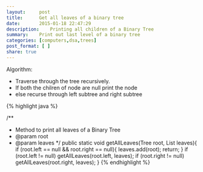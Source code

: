 ```yaml
---
layout:     post
title:      Get all leaves of a binary tree
date:       2015-01-18 22:47:29
description:    Printing all children of a Binary Tree
summary:    Print out last level of a binary tree
categories: [computers,dsa,trees]
post_format: [ ]
share: true
---
```

Algorithm:

* Traverse through the tree recursively.
* If both the chilren of node are null print the node
* else recurse through left subtree and right subtree

{% highlight java %}

/**
 * Method to print all leaves of a Binary Tree
 * @param root
 * @param leaves
 */
public static void getAllLeaves(Tree root, List<Tree> leaves){
    if (root.left == null && root.right == null){
        leaves.add(root);
        return;
    }
    if (root.left != null)
        getAllLeaves(root.left, leaves);
    if (root.right != null)
        getAllLeaves(root.right, leaves);
}
{% endhighlight %}